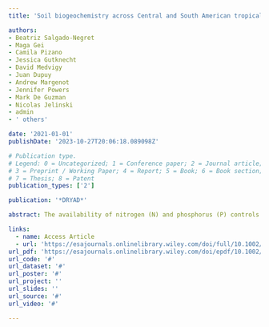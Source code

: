 ```yaml
---
title: 'Soil biogeochemistry across Central and South American tropical dry forests'

authors:
- Beatriz Salgado-Negret
- Maga Gei
- Camila Pizano
- Jessica Gutknecht
- David Medvigy
- Juan Dupuy
- Andrew Margenot
- Jennifer Powers
- Mark De Guzman
- Nicolas Jelinski
- admin
- ' others'

date: '2021-01-01'
publishDate: '2023-10-27T20:06:18.089098Z'

# Publication type.
# Legend: 0 = Uncategorized; 1 = Conference paper; 2 = Journal article;
# 3 = Preprint / Working Paper; 4 = Report; 5 = Book; 6 = Book section;
# 7 = Thesis; 8 = Patent
publication_types: ['2']

publication: '*DRYAD*'

abstract: The availability of nitrogen (N) and phosphorus (P) controls the flow of carbon (C) among plants, soils, and the atmosphere, thereby shaping terrestrial ecosystem responses to global change. Soil C, N, and P cycles are linked by drivers operating at multiple spatial and temporal scales: landscape-level variation in macroclimate and soil geochemistry, stand-scale heterogeneity in forest composition, and microbial community dynamics at the soil pore scale. Yet in many biomes, we do not know at which scales most of the biogeochemical variation emerges, nor which processes drive cross-scale feedbacks. Here, we examined the drivers and spatial/temporal scales of variation in soil biogeochemistry across four tropical dry forests spanning steep environmental gradients. To do so, we quantified soil C, N, and P pools, extracellular enzyme activities, and microbial community structure across wet and dry seasons in 16 plots located in Colombia, Costa Rica, Mexico, and Puerto Rico. Soil biogeochemistry exhibited marked heterogeneity across the 16 plots, with total organic C, N, and P pools varying fourfold, and inorganic nutrient pools by an order of magnitude. Most soil characteristics changed more across space (i.e., among sites and plots) than over time (between dry and wet season samplings). We observed stoichiometric decoupling among C, N, and P cycles, which may reflect their divergent biogeochemical drivers. Organic C and N pool sizes were positively correlated with the relative abundance of ectomycorrhizal trees and legumes. By contrast, the distribution of soil P pools was driven by soil geochemistry, with larger inorganic P pools in soils with P-rich parent material. Most earth system models assume that soils within a texture class operate similarly, and ignore subgrid cell variation in soil properties. Here we reveal that soil nutrient pools and fluxes exhibit as much variation among four Neotropical dry forests as is observed across terrestrial ecosystems at the global scale. Soil biogeochemical patterns are driven not only by regional differences in soil parent material and climate, but also by local-scale variation in plant and microbial communities. Thus, the biogeochemical patterns we observed across the Neotropical dry forest biome challenge representation of soil processes in ecosystem models.

links:
  - name: Access Article
  - url: 'https://esajournals.onlinelibrary.wiley.com/doi/full/10.1002/ecm.1453'
url_pdf: 'https://esajournals.onlinelibrary.wiley.com/doi/epdf/10.1002/ecm.1453'
url_code: '#'
url_dataset: '#'
url_poster: '#'
url_project: ''
url_slides: ''
url_source: '#'
url_video: '#'

---
```

